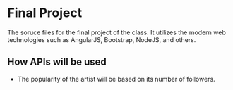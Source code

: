 # Final Project

The soruce files for the final project of the class. It utilizes the
modern web technologies such as AngularJS, Bootstrap, NodeJS, and
others.

## How APIs will be used

* The popularity of the artist will be based on its number of followers. 
